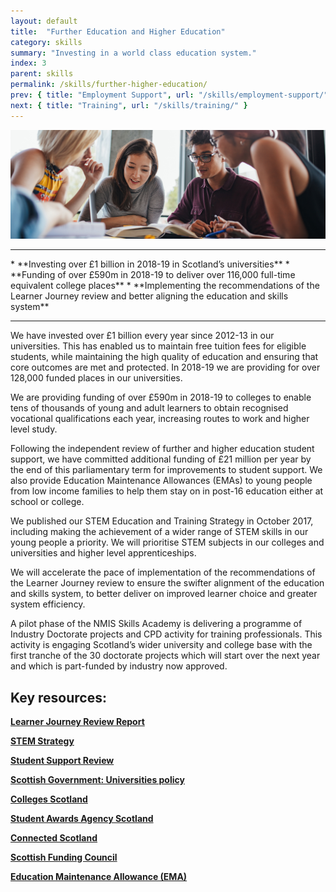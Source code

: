 ```yaml
---
layout: default
title:  "Further Education and Higher Education"
category: skills
summary: "Investing in a world class education system."
index: 3
parent: skills
permalink: /skills/further-higher-education/
prev: { title: "Employment Support", url: "/skills/employment-support/" }
next: { title: "Training", url: "/skills/training/" }
---
```


![Students leaning in to read a book together](/assets/images/pageimages/skills2.jpg)
<br>
<hr>
* **Investing over £1 billion in 2018-19 in Scotland’s universities**
* **Funding of over £590m in 2018-19 to deliver over 116,000 full-time equivalent college places**
* **Implementing the recommendations of the Learner Journey review and better aligning the education and skills system**

<hr>

We have invested over £1 billion every year since 2012-13 in our universities. This has enabled us to maintain free tuition fees for eligible students, while maintaining the high quality of education and ensuring that core outcomes are met and protected. In 2018-19 we are providing for over 128,000 funded places in our universities. 

We are providing funding of over £590m in 2018-19 to colleges to enable tens of thousands of young and adult learners to obtain recognised vocational qualifications each year, increasing routes to work and higher level study. 

Following the independent review of further and higher education student support, we have committed additional funding of £21 million per year by the end of this parliamentary term for improvements to student support. We also provide Education Maintenance Allowances (EMAs) to young people from low income families to help them stay on in post-16 education either at school or college.

We published our STEM Education and Training Strategy in October 2017, including making the achievement of a wider range of STEM skills in our young people a priority.  We will prioritise STEM subjects in our colleges and universities and higher level apprenticeships. 

We will accelerate the pace of implementation of the recommendations of the Learner Journey review to ensure the swifter alignment of the education and skills system, to better deliver on improved learner choice and greater system efficiency. 

A pilot phase of the NMIS Skills Academy is delivering a programme of Industry Doctorate projects and CPD activity for training professionals. This activity is engaging Scotland’s wider university and college base with the first tranche of the 30 doctorate projects which will start over the next year and which is part-funded by industry now approved.


## Key resources:

**[Learner Journey Review Report](https://beta.gov.scot/publications/15-24-learner-journey-review-9781788518741/)**

**[STEM Strategy](https://beta.gov.scot/publications/science-technology-engineering-mathematics-education-training-strategy-scotland/)**

**[Student Support Review](https://beta.gov.scot/publications/independent-review-student-financial-support-scotland/)**

**[Scottish Government: Universities policy](https://beta.gov.scot/policies/universities/)**

**[Colleges Scotland](https://collegesscotland.ac.uk/)**

**[Student Awards Agency Scotland](https://www.saas.gov.uk/)**

**[Connected Scotland](http://connectedscotland.org/)**

**[Scottish Funding Council](http://www.sfc.ac.uk/)**

**[Education Maintenance Allowance (EMA)](https://www.mygov.scot/ema/)**